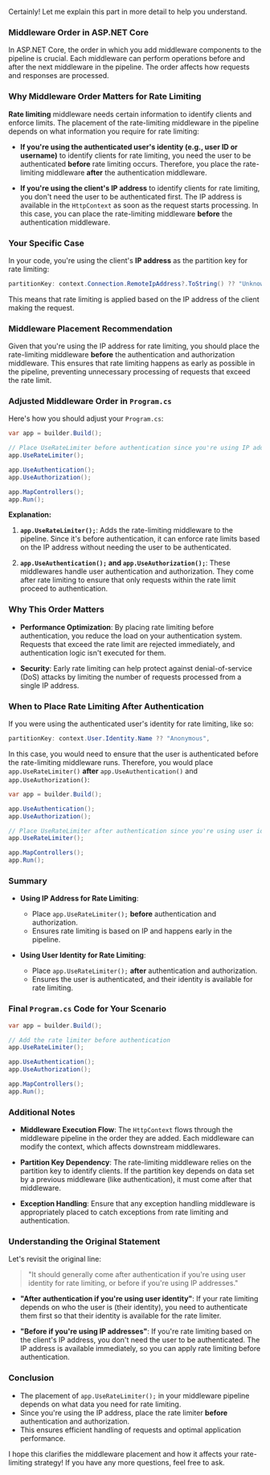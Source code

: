 ﻿Certainly! Let me explain this part in more detail to help you understand.

### **Middleware Order in ASP.NET Core**

In ASP.NET Core, the order in which you add middleware components to the pipeline is crucial. Each middleware can perform operations before and after the next middleware in the pipeline. The order affects how requests and responses are processed.

### **Why Middleware Order Matters for Rate Limiting**

**Rate limiting** middleware needs certain information to identify clients and enforce limits. The placement of the rate-limiting middleware in the pipeline depends on what information you require for rate limiting:

- **If you're using the authenticated user's identity (e.g., user ID or username)** to identify clients for rate limiting, you need the user to be authenticated **before** rate limiting occurs. Therefore, you place the rate-limiting middleware **after** the authentication middleware.

- **If you're using the client's IP address** to identify clients for rate limiting, you don't need the user to be authenticated first. The IP address is available in the `HttpContext` as soon as the request starts processing. In this case, you can place the rate-limiting middleware **before** the authentication middleware.

### **Your Specific Case**

In your code, you're using the client's **IP address** as the partition key for rate limiting:

```csharp
partitionKey: context.Connection.RemoteIpAddress?.ToString() ?? "UnknownIP",
```

This means that rate limiting is applied based on the IP address of the client making the request.

### **Middleware Placement Recommendation**

Given that you're using the IP address for rate limiting, you should place the rate-limiting middleware **before** the authentication and authorization middleware. This ensures that rate limiting happens as early as possible in the pipeline, preventing unnecessary processing of requests that exceed the rate limit.

### **Adjusted Middleware Order in `Program.cs`**

Here's how you should adjust your `Program.cs`:

```csharp
var app = builder.Build();

// Place UseRateLimiter before authentication since you're using IP address
app.UseRateLimiter();

app.UseAuthentication();
app.UseAuthorization();

app.MapControllers();
app.Run();
```

**Explanation:**

1. **`app.UseRateLimiter();`**: Adds the rate-limiting middleware to the pipeline. Since it's before authentication, it can enforce rate limits based on the IP address without needing the user to be authenticated.

2. **`app.UseAuthentication();` and `app.UseAuthorization();`**: These middlewares handle user authentication and authorization. They come after rate limiting to ensure that only requests within the rate limit proceed to authentication.

### **Why This Order Matters**

- **Performance Optimization**: By placing rate limiting before authentication, you reduce the load on your authentication system. Requests that exceed the rate limit are rejected immediately, and authentication logic isn't executed for them.

- **Security**: Early rate limiting can help protect against denial-of-service (DoS) attacks by limiting the number of requests processed from a single IP address.

### **When to Place Rate Limiting After Authentication**

If you were using the authenticated user's identity for rate limiting, like so:

```csharp
partitionKey: context.User.Identity.Name ?? "Anonymous",
```

In this case, you would need to ensure that the user is authenticated before the rate-limiting middleware runs. Therefore, you would place `app.UseRateLimiter()` **after** `app.UseAuthentication()` and `app.UseAuthorization()`:

```csharp
var app = builder.Build();

app.UseAuthentication();
app.UseAuthorization();

// Place UseRateLimiter after authentication since you're using user identity
app.UseRateLimiter();

app.MapControllers();
app.Run();
```

### **Summary**

- **Using IP Address for Rate Limiting**:
  - Place `app.UseRateLimiter();` **before** authentication and authorization.
  - Ensures rate limiting is based on IP and happens early in the pipeline.

- **Using User Identity for Rate Limiting**:
  - Place `app.UseRateLimiter();` **after** authentication and authorization.
  - Ensures the user is authenticated, and their identity is available for rate limiting.

### **Final `Program.cs` Code for Your Scenario**

```csharp
var app = builder.Build();

// Add the rate limiter before authentication
app.UseRateLimiter();

app.UseAuthentication();
app.UseAuthorization();

app.MapControllers();
app.Run();
```

### **Additional Notes**

- **Middleware Execution Flow**: The `HttpContext` flows through the middleware pipeline in the order they are added. Each middleware can modify the context, which affects downstream middlewares.

- **Partition Key Dependency**: The rate-limiting middleware relies on the partition key to identify clients. If the partition key depends on data set by a previous middleware (like authentication), it must come after that middleware.

- **Exception Handling**: Ensure that any exception handling middleware is appropriately placed to catch exceptions from rate limiting and authentication.

### **Understanding the Original Statement**

Let's revisit the original line:

> "It should generally come after authentication if you're using user identity for rate limiting, or before if you're using IP addresses."

- **"After authentication if you're using user identity"**: If your rate limiting depends on who the user is (their identity), you need to authenticate them first so that their identity is available for the rate limiter.

- **"Before if you're using IP addresses"**: If you're rate limiting based on the client's IP address, you don't need the user to be authenticated. The IP address is available immediately, so you can apply rate limiting before authentication.

### **Conclusion**

- The placement of `app.UseRateLimiter();` in your middleware pipeline depends on what data you need for rate limiting.
- Since you're using the IP address, place the rate limiter **before** authentication and authorization.
- This ensures efficient handling of requests and optimal application performance.

I hope this clarifies the middleware placement and how it affects your rate-limiting strategy! If you have any more questions, feel free to ask.